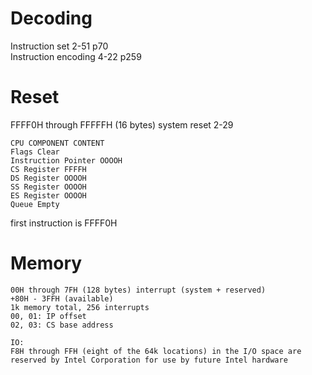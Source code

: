 Decoding
========

Instruction set 2-51 p70  
Instruction encoding 4-22 p259

Reset
=====

FFFF0H through FFFFFH (16 bytes) system reset
2-29

```
CPU COMPONENT CONTENT
Flags Clear
Instruction Pointer OOOOH
CS Register FFFFH
DS Register OOOOH
SS Register OOOOH
ES Register OOOOH
Queue Empty
```

first instruction is FFFF0H

Memory
======

```
00H through 7FH (128 bytes) interrupt (system + reserved)
+80H - 3FFH (available)
1k memory total, 256 interrupts
00, 01: IP offset
02, 03: CS base address
```

```
IO:
F8H through FFH (eight of the 64k locations) in the I/O space are reserved by Intel Corporation for use by future Intel hardware
```
